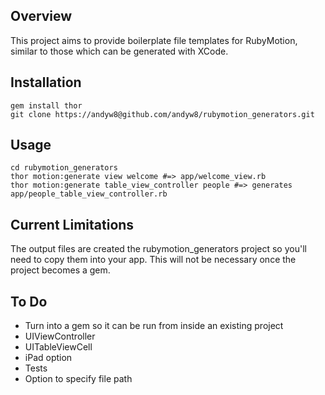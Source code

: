 ## Overview

This project aims to provide boilerplate file templates for RubyMotion, similar to those which can be generated with XCode.

## Installation

    gem install thor
    git clone https://andyw8@github.com/andyw8/rubymotion_generators.git

## Usage

    cd rubymotion_generators
    thor motion:generate view welcome #=> app/welcome_view.rb
    thor motion:generate table_view_controller people #=> generates app/people_table_view_controller.rb

## Current Limitations

The output files are created the rubymotion_generators project so you'll need to copy them into your app. This will not be necessary once the project becomes a gem.

## To Do

- Turn into a gem so it can be run from inside an existing project
- UIViewController
- UITableViewCell
- iPad option
- Tests
- Option to specify file path